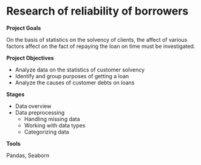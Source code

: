# Research of reliability of borrowers

**Project Goals**

On the basis of statistics on the solvency of clients, the affect of various factors affect on the fact of repaying the loan on time must be investigated. 

**Project Objectives**

-  Analyze data on the statistics of customer solvency
-  Identify and group purposes of getting a loan
-  Analyze the causes of customer debts on loans

**Stages**

- Data overview 
- Data preprocessing 
  - Handling missing data
  - Working with data types
  - Categorizing data

**Tools**

Pandas, Seaborn


